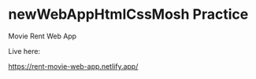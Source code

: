 # newWebAppHtmlCssMosh Practice
Movie Rent Web App 

Live here:

https://rent-movie-web-app.netlify.app/
